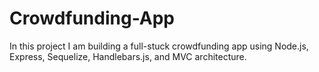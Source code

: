 # Crowdfunding-App
In this project I am building a full-stuck crowdfunding app using Node.js, Express, Sequelize, Handlebars.js, and MVC architecture. 
